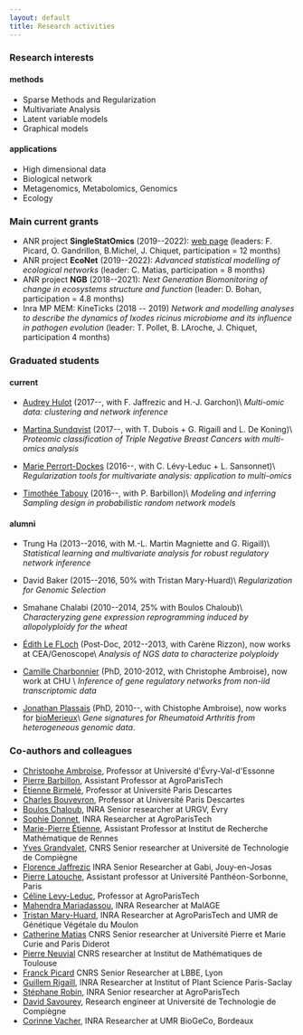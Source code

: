```yaml
---
layout: default
title: Research activities
---
```


### Research interests

#### methods

* Sparse Methods and Regularization
* Multivariate Analysis
* Latent variable models
* Graphical models

#### applications

* High dimensional data
* Biological network
* Metagenomics, Metabolomics, Genomics
* Ecology

### Main current grants

* ANR project **SingleStatOmics** (2019--2022): [web page](http://anr-singlestatomics.pages.math.cnrs.fr) (leaders: F. Picard, O. Gandrillon, B.Michel, J. Chiquet, participation = 12 months)
* ANR project **EcoNet** (2019--2022): *Advanced statistical modelling of ecological networks* (leader: C. Matias, participation = 8 months)
* ANR project **NGB** (2018--2021): *Next  Generation  Biomonitoring of change in  ecosystems structure and function* (leader: D. Bohan, participation = 4.8 months)
* Inra MP MEM: KineTicks (2018 -- 2019) *Network and modelling analyses to  describe  the dynamics  of  Ixodes  ricinus microbiome  and  its influence in pathogen evolution* (leader: T. Pollet, B. LAroche, J. Chiquet, participation 4 months)

### Graduated students

#### current

* [Audrey Hulot](https://www.linkedin.com/in/audrey-hulot-923ba4104/) (2017--, with F. Jaffrezic and H.-J. Garchon)\\
*Multi-omic data: clustering and network inference*

* [Martina Sundqvist](http://www.theses.fr/s186343) (2017--, with T. Dubois + G. Rigaill and L. De Koning)\\
*Proteomic classification of Triple Negative Breast Cancers with multi-omics analysis*

* [Marie Perrort-Dockes](https://marie-perrotdockes.github.io/) (2016--, with C. Lévy-Leduc +  L. Sansonnet)\\
*Regularization tools for multivariate analysis: application to multi-omics*

* [Timothée Tabouy](https://tabouyt.github.io/) (2016--, with P. Barbillon)\\
*Modeling and inferring Sampling design in probabilistic random network models*

#### alumni

* Trung Ha (2013--2016, with M.-L. Martin Magniette and G. Rigaill)\\
*Statistical learning and multivariate analysis for robust regulatory network inference*

* David Baker (2015--2016, 50% with Tristan Mary-Huard)\\
*Regularization for Genomic Selection*

* Smahane Chalabi (2010--2014, 25% with Boulos Chaloub)\\
*Characteryzing gene expression reprogramming induced by allopolyploïdy for the wheat*

* [Édith Le FLoch](https://www.linkedin.com/pub/edith-le-floch/3a/540/b5)
  (Post-Doc, 2012--2013, with Carène Rizzon), now works at CEA/Genoscope\\
*Analysis of NGS data to characterize polyploidy*

* [Camille Charbonnier](http://camillecharbonnier.wordpress.com/)
  (PhD, 2010-2012, with Christophe Ambroise), now work at CHU \\
*Inference of gene regulatory networks from non-iid transcriptomic data*

* [Jonathan Plassais](https://www.linkedin.com/in/jonathanplassais/en)
  (PhD, 2010--, with Chistophe Ambroise), now works for
  [bioMerieux](http://www.biomerieux.com/)\\
*Gene signatures for Rheumatoid Arthritis from heterogeneous genomic data*.

### Co-authors and colleagues

* [Christophe Ambroise](http://stat.genopole.cnrs.fr/members/cambroise/welcome), Professor at Université d'Évry-Val-d'Essonne
* [Pierre Barbillon](https://www6.inra.fr/mia-paris/Equipes/Membres/Pierre-Barbillon), Assistant Professor at AgroParisTech
* [Étienne Birmelé](http://www.math-info.univ-paris5.fr/~ebirmele/), Professor at Université Paris Descartes
* [Charles Bouveyron](http://w3.mi.parisdescartes.fr/~cbouveyr/), Professor at Université Paris Descartes
* [Boulos Chaloub](http://www.versailles.inra.fr/urgv/chalhoub.htm), INRA Senior researcher at URGV, Évry
* [Sophie Donnet](https://www6.inra.fr/mia-paris/Equipes/Membres/Sophie-Donnet), INRA Researcher at AgroParisTech
* [Marie-Pierre Étienne](https://irmar.univ-rennes1.fr/interlocuteurs/marie-pierre-etienne), Assistant Professor at Institut de Recherche Mathématique de Rennes
* [Yves Grandvalet](https://www.hds.utc.fr/~grandval/dokuwiki/en/start), CNRS Senior researcher at Université de Technologie de Compiègne
* [Florence Jaffrezic](https://www6.jouy.inra.fr/gabi/Presentation/Annuaire-des-pages-professionnelles/JAFFREZIC-florence) INRA Senior Researcher at Gabi, Jouy-en-Josas 
* [Pierre Latouche](http://samm.univ-paris1.fr/Pierre-Latouche), Assistant professor at Université Panthéon-Sorbonne, Paris
* [Céline Levy-Leduc](https://www6.inra.fr/mia-paris/Equipes/Membres/Celine-Levy-Leduc), Professor at AgroParisTech
* [Mahendra Mariadassou](https://mahendra-mariadassou.github.io/), INRA Researcher at MaIAGE
* [Tristan Mary-Huard](http://www.agroparistech.fr/mia/equipes:membres:page:tristan), INRA Researcher at AgroParisTech and UMR de Génétique Végétale du Moulon 
* [Catherine Matias](http://cmatias.perso.math.cnrs.fr/) CNRS Senior researcher at Université Pierre et Marie Curie and Paris Diderot
* [Pierre Neuvial](https://www.math.univ-toulouse.fr/~pneuvial) CNRS researcher at Institut de Mathématiques de Toulouse
* [Franck Picard](http://pbil.univ-lyon1.fr/members/fpicard/) CNRS Senior Researcher at LBBE, Lyon 
* [Guillem Rigaill](), INRA Researcher at Institut of Plant Science Paris-Saclay
* [Stéphane Robin](https://www6.inra.fr/mia-paris/Equipes/Membres/Stephane-Robin), INRA Senior researcher at AgroParisTech
* [David Savourey](http://www.utc.fr/~dsavoure/), Research engineer at Université de Technologie de Compiègne
* [Corinne Vacher](https://corinnevacher.wordpress.com/), INRA Researcher at UMR BioGeCo, Bordeaux
